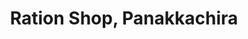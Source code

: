 ---
title: "Ration Shop, Panakkachira"
url: /panakkachira/ration-shop-panakkachira/
shop: convenience
---
